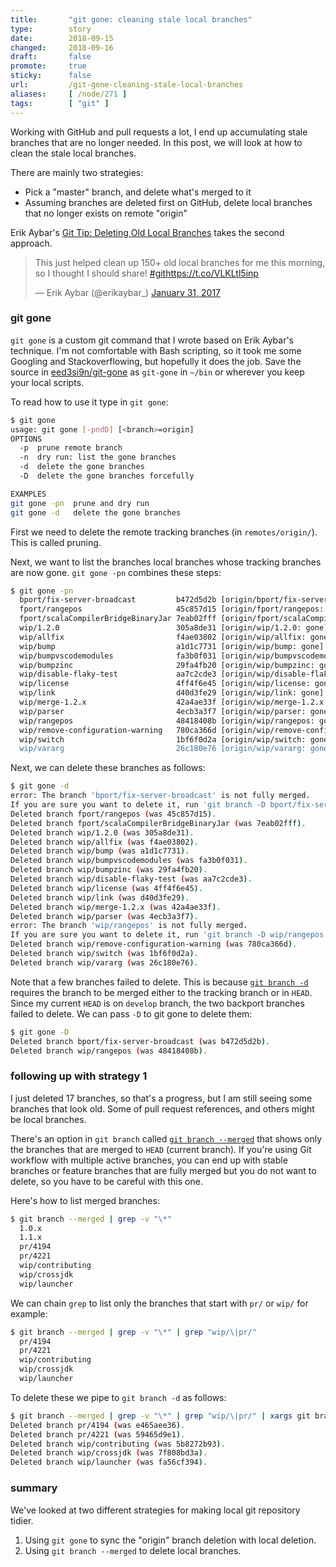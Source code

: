 ```yaml
---
title:       "git gone: cleaning stale local branches"
type:        story
date:        2018-09-15
changed:     2018-09-16
draft:       false
promote:     true
sticky:      false
url:         /git-gone-cleaning-stale-local-branches
aliases:     [ /node/271 ]
tags:        [ "git" ]
---
```


  [1]: http://erikaybar.name/git-deleting-old-local-branches/
  [2]: https://git-scm.com/docs/git-branch#git-branch---delete
  [3]: https://git-scm.com/docs/git-branch#git-branch---merged

Working with GitHub and pull requests a lot, I end up accumulating stale branches that are no longer needed. In this post, we will look at how to clean the stale local branches.

There are mainly two strategies:
- Pick a "master" branch, and delete what's merged to it
- Assuming branches are deleted first on GitHub, delete local branches that no longer exists on remote "origin"

Erik Aybar's [Git Tip: Deleting Old Local Branches][1] takes the second approach.

<blockquote class="twitter-tweet" data-lang="en"><p lang="en" dir="ltr">This just helped clean up 150+ old local branches for me this morning, so I thought I should share! <a href="https://twitter.com/hashtag/git?src=hash&amp;ref_src=twsrc%5Etfw">#git</a><a href="https://t.co/VLKLtl5inp">https://t.co/VLKLtl5inp</a></p>&mdash; Erik Aybar (@erikaybar_) <a href="https://twitter.com/erikaybar_/status/826452297190404096?ref_src=twsrc%5Etfw">January 31, 2017</a></blockquote>

### git gone

`git gone` is a custom git command that I wrote based on Erik Aybar's technique. I'm not comfortable with Bash scripting, so it took me some Googling and Stackoverflowing, but hopefully it does the job. Save the source in [eed3si9n/git-gone](https://github.com/eed3si9n/git-gone) as `git-gone` in `~/bin` or wherever you keep your local scripts.

To read how to use it type in `git gone`:

```bash
$ git gone
usage: git gone [-pndD] [<branch>=origin]
OPTIONS
  -p  prune remote branch
  -n  dry run: list the gone branches
  -d  delete the gone branches
  -D  delete the gone branches forcefully

EXAMPLES
git gone -pn  prune and dry run
git gone -d   delete the gone branches
```

First we need to delete the remote tracking branches (in `remotes/origin/`). This is called pruning.

Next, we want to list the branches local branches whose tracking branches are now gone. `git gone -pn` combines these steps:

```bash
$ git gone -pn
  bport/fix-server-broadcast         b472d5d2b [origin/bport/fix-server-broadcast: gone] Bump modules
  fport/rangepos                     45c857d15 [origin/fport/rangepos: gone] Bump modules
  fport/scalaCompilerBridgeBinaryJar 7eab02fff [origin/fport/scalaCompilerBridgeBinaryJar: gone] Add scalaCompilerBridgeBinaryJar task
  wip/1.2.0                          305a8de31 [origin/wip/1.2.0: gone] 1.2.1-SNAPSHOT
  wip/allfix                         f4ae03802 [origin/wip/allfix: gone] Fix single repo emulation script
  wip/bump                           a1d1c7731 [origin/wip/bump: gone] Zinc 1.2.1, IO 1.2.1
  wip/bumpvscodemodules              fa3b0f031 [origin/wip/bumpvscodemodules: gone] sbt 1.2.1
  wip/bumpzinc                       29fa4fb20 [origin/wip/bumpzinc: gone] Zinc 1.2.0-M2
  wip/disable-flaky-test             aa7c2cde3 [origin/wip/disable-flaky-test: gone] Disable eval-is-safe-and-sound test
  wip/license                        4ff4f6e45 [origin/wip/license: gone] Update header
  wip/link                           d40d3fe29 [origin/wip/link: gone] Fix CONTRIBUTING and link to it
  wip/merge-1.2.x                    42a4ae33f [origin/wip/merge-1.2.x: gone] Merge branch 'wip/bumpvscodemodules' into wip/merge-1.2.x
  wip/parser                         4ecb3a3f7 [origin/wip/parser: gone] Fix bimcompat breakages in complete
  wip/rangepos                       48418408b [origin/wip/rangepos: gone] Follow up on Position extension
  wip/remove-configuration-warning   780ca366d [origin/wip/remove-configuration-warning: gone] Remove warnings about configuration
  wip/switch                         1bf6f0d2a [origin/wip/switch: gone] Make ++ fail when it doesn't affect any subprojects
  wip/vararg                         26c180e76 [origin/wip/vararg: gone] Revert "Switch inThisBuild (+friends) to use varargs SettingsDefinition"
```

Next, we can delete these branches as follows:

```bash
$ git gone -d
error: The branch 'bport/fix-server-broadcast' is not fully merged.
If you are sure you want to delete it, run 'git branch -D bport/fix-server-broadcast'.
Deleted branch fport/rangepos (was 45c857d15).
Deleted branch fport/scalaCompilerBridgeBinaryJar (was 7eab02fff).
Deleted branch wip/1.2.0 (was 305a8de31).
Deleted branch wip/allfix (was f4ae03802).
Deleted branch wip/bump (was a1d1c7731).
Deleted branch wip/bumpvscodemodules (was fa3b0f031).
Deleted branch wip/bumpzinc (was 29fa4fb20).
Deleted branch wip/disable-flaky-test (was aa7c2cde3).
Deleted branch wip/license (was 4ff4f6e45).
Deleted branch wip/link (was d40d3fe29).
Deleted branch wip/merge-1.2.x (was 42a4ae33f).
Deleted branch wip/parser (was 4ecb3a3f7).
error: The branch 'wip/rangepos' is not fully merged.
If you are sure you want to delete it, run 'git branch -D wip/rangepos'.
Deleted branch wip/remove-configuration-warning (was 780ca366d).
Deleted branch wip/switch (was 1bf6f0d2a).
Deleted branch wip/vararg (was 26c180e76).
```

Note that a few branches failed to delete. This is because [`git branch -d`][2] requires the branch to be merged either to the tracking branch or in `HEAD`. Since my current `HEAD` is on `develop` branch, the two backport branches failed to delete. We can pass `-D` to git gone to delete them:

```bash
$ git gone -D
Deleted branch bport/fix-server-broadcast (was b472d5d2b).
Deleted branch wip/rangepos (was 48418408b).
```

### following up with strategy 1

I just deleted 17 branches, so that's a progress, but I am still seeing some branches that look old. Some of pull request references, and others might be local branches.

There's an option in `git branch` called [`git branch --merged`][3] that shows only the branches that are merged to `HEAD` (current branch). If you're using Git workflow with multiple active branches, you can end up with stable branches or feature branches that are fully merged but you do not want to delete, so you have to be careful with this one.

Here's how to list merged branches:

```bash
$ git branch --merged | grep -v "\*"
  1.0.x
  1.1.x
  pr/4194
  pr/4221
  wip/contributing
  wip/crossjdk
  wip/launcher
```

We can chain `grep` to list only the branches that start with `pr/` or `wip/` for example:

```bash
$ git branch --merged | grep -v "\*" | grep "wip/\|pr/"
  pr/4194
  pr/4221
  wip/contributing
  wip/crossjdk
  wip/launcher
```

To delete these we pipe to `git branch -d` as follows:

```bash
$ git branch --merged | grep -v "\*" | grep "wip/\|pr/" | xargs git branch -d
Deleted branch pr/4194 (was e465aee36).
Deleted branch pr/4221 (was 59465d9e1).
Deleted branch wip/contributing (was 5b8272b93).
Deleted branch wip/crossjdk (was 7f808bd3a).
Deleted branch wip/launcher (was fa56cf394).
```

### summary

We've looked at two different strategies for making local git repository tidier.

1. Using `git gone` to sync the "origin" branch deletion with local deletion.
2. Using `git branch --merged` to delete local branches.
